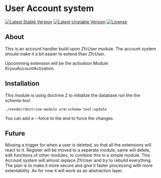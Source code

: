 User Account system
=====
[![Latest Stable Version](https://poser.pugx.org/katsuo-ryuu/kryuu-language-selector/v/stable.svg)](https://packagist.org/packages/katsuo-ryuu/kryuu-language-selector) 
[![Latest Unstable Version](https://poser.pugx.org/katsuo-ryuu/kryuu-language-selector/v/unstable.svg)](https://packagist.org/packages/katsuo-ryuu/kryuu-language-selector) 
[![License](https://poser.pugx.org/katsuo-ryuu/kryuu-language-selector/license.svg)](https://packagist.org/packages/katsuo-ryuu/kryuu-language-selector)

About
-----
This is an account handler build upon ZfcUser module.
The account system should make it a bit easier to extend than ZfcUser.

Upcomming extension will be the activation Module KryuuAccountActivation.


Installation
-----

This module is using doctrine 2 to initialize the database run the the schema-tool
    
    ./vendor/doctrine-module orm:schema-tool:update

You can add a --force to the end to force the changes.

Future
-----

Missing a trigger for when a user is deleted, so that all the extensions will react to it.
Register will be moved to a seperate module, same will delete, edit functions of other modules, to combine this in a simple module.
This Account system will almost replace ZfcUser and try to rebuild everything.
The plan is to make it more secure and give it faster processing with more extentability. As for now it will work as an abstraction layer.
